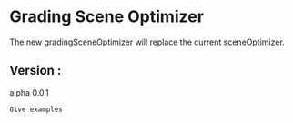 # Grading Scene Optimizer

The new gradingSceneOptimizer will replace the current sceneOptimizer.

## Version :

alpha 0.0.1

```
Give examples
```
